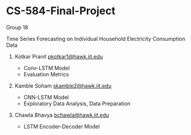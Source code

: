# CS-584-Final-Project

Group 18

Time Series Forecasting on Individual Household Electricity Consumption Data  


   
1. Kotkar Pranit <pkotkar1@hawk.iit.edu>
   * Conv-LSTM Model
   * Evaluation Metrics
  
2. Kamble Soham <skamble2@hawk.iit.edu>
   * CNN-LSTM Model
   * Exploratory Data Analysis, Data Preparation
   
3. Chawla Bhavya <bchawla@hawk.iit.edu>
   * LSTM Encoder-Decoder Model

